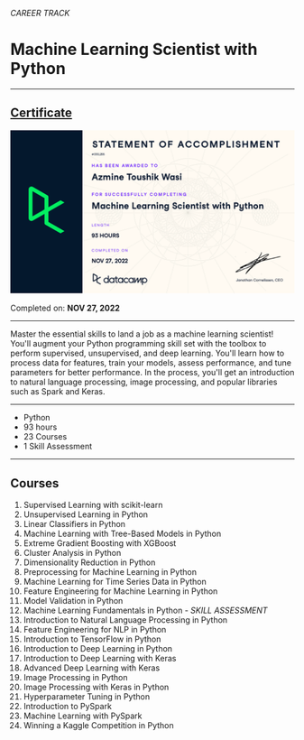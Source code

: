 *CAREER TRACK*

# Machine Learning Scientist with Python

---
## [**Certificate**](https://www.datacamp.com/statement-of-accomplishment/course/d878605dc2c534f11caa8d2e0fee04653a07ea4c)

![](certificate.png)

Completed on: **NOV 27, 2022**


---

Master the essential skills to land a job as a machine learning scientist! You'll augment your Python programming skill set with the toolbox to perform supervised, unsupervised, and deep learning. You'll learn how to process data for features, train your models, assess performance, and tune parameters for better performance. In the process, you'll get an introduction to natural language processing, image processing, and popular libraries such as Spark and Keras.

---

- Python
- 93 hours
- 23 Courses
- 1 Skill Assessment

---

## Courses
1. Supervised Learning with scikit-learn
2. Unsupervised Learning in Python
3. Linear Classifiers in Python
4. Machine Learning with Tree-Based Models in Python
5. Extreme Gradient Boosting with XGBoost
6. Cluster Analysis in Python
7. Dimensionality Reduction in Python
8. Preprocessing for Machine Learning in Python
9. Machine Learning for Time Series Data in Python
10. Feature Engineering for Machine Learning in Python
11. Model Validation in Python
12. Machine Learning Fundamentals in Python - *SKILL ASSESSMENT* 
13. Introduction to Natural Language Processing in Python
14. Feature Engineering for NLP in Python
15. Introduction to TensorFlow in Python
16. Introduction to Deep Learning in Python
17. Introduction to Deep Learning with Keras
18. Advanced Deep Learning with Keras
19. Image Processing in Python
20. Image Processing with Keras in Python
21. Hyperparameter Tuning in Python
22. Introduction to PySpark
23. Machine Learning with PySpark
24. Winning a Kaggle Competition in Python
